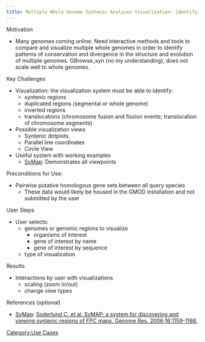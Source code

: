 ```yaml
---
title: Multiple Whole Genome Syntenic Analyses Visualization: identifying patterns of conservation and divergence across multiple whole genomes
---
```


Motivation  

-   Many genomes coming online. Need interactive methods and tools to
    compare and visualize multiple whole genomes in order to identify
    patterns of conservation and divergence in the structure and
    evolution of multiple genomes. GBrowse\_syn (no my understanding),
    does not scale well to whole genomes.

Key Challenges  

-   Visualization: the visualization system must be able to identify:
    -   syntenic regions
    -   duplicated regions (segmental or whole genome)
    -   inverted regions
    -   translocations (chromosome fusion and fission events;
        translocation of chromosome segments)
-   Possible visualization views
    -   Syntenic dotplots.
    -   Parallel line coordinates
    -   Circle View
-   Useful system with working examples
    -   [SyMap](http://symapdb.org): Demonstrates all viewpoints

Preconditions for Use:  

-   Pairwise putative homologous gene sets between all query species
    -   These data would likely be housed in the GMOD installation and
        not submitted by the user

User Steps  

-   User selects:
    -   genomes or genomic regions to visualize
        -   organisms of interest
        -   gene of interest by name
        -   gene of interest by sequence
    -   type of visualization

Results  

-   Interactions by user with visualizations
    -   scaling (zoom in/out)
    -   change view types

References (optional)  

-   [SyMap](http://symapdb.org): [Soderlund C. et al. SyMAP: a system
    for discovering and viewing syntenic regions of FPC maps.
    Genome Res.
    2006;16:1159-1168.](http://bioinformatics.oxfordjournals.org/cgi/ijlink?linkType=ABST&journalCode=genome&resid=16/9/1159)

[Category:Use Cases](Category:Use_Cases "wikilink")
